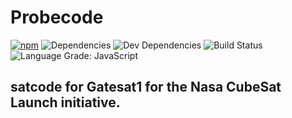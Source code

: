 Probecode
===
[![npm](https://img.shields.io/npm/v/ar.js.svg)](https://www.npmjs.com/package/ar.js)
![Dependencies][dependencies-badge]
![Dev Dependencies][devDependencies-badge]
![Build Status](https://goo.gl/mYwr7u)
![Language Grade: JavaScript](https://goo.gl/SMkehA)

## satcode for Gatesat1 for the Nasa CubeSat Launch initiative.

[dependencies-badge]: https://goo.gl/gbCEnm
[devDependencies-badge]: https://goo.gl/UbqCPd
